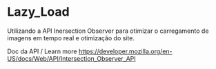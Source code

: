 # Lazy_Load
Utilizando a API Inersection Observer para otimizar o carregamento de imagens em tempo real e otimização do site.

Doc da API / Learn more
https://developer.mozilla.org/en-US/docs/Web/API/Intersection_Observer_API